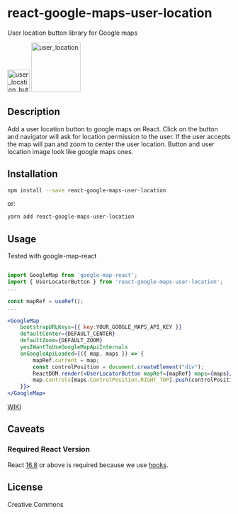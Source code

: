 # react-google-maps-user-location
User location button library for Google maps

<img width="50" alt="user_location_button" src="https://user-images.githubusercontent.com/9527475/226462851-5b965fbc-dd9a-41e7-9604-5e96843af064.png">
<img width="111" alt="user_location" src="https://user-images.githubusercontent.com/9527475/226462890-7d4ecbf0-60a7-408c-833e-d129439ba04b.png">

## Description
Add a user location button to google maps on React.
Click on the button and navigator will ask for location permission to the user. If the user accepts the map will pan and zoom to center the user location.
Button and user location image look like google maps ones.

## Installation
```bash
npm install --save react-google-maps-user-location
```
or:
```bash
yarn add react-google-maps-user-location
```

## Usage
Tested with google-map-react
```jsx static

import GoogleMap from 'google-map-react';
import { UserLocatorButton } from 'react-google-maps-user-location';
...

const mapRef = useRef();
...

<GoogleMap
    bootstrapURLKeys={{ key:YOUR_GOOGLE_MAPS_API_KEY }}
    defaultCenter={DEFAULT_CENTER}
    defaultZoom={DEFAULT_ZOOM}
    yesIWantToUseGoogleMapApiInternals
    onGoogleApiLoaded={({ map, maps }) => {
        mapRef.current = map;
        const controlPosition = document.createElement("div");
        ReactDOM.render(<UserLocatorButton mapRef={mapRef} maps={maps}/>, controlPosition)
        map.controls[maps.ControlPosition.RIGHT_TOP].push(controlPosition)
    }}>
</GoogleMap>
```
[WIKI](https://github.com/santiagocasasrey/react-google-maps-user-location/wiki)


## Caveats
### Required React Version
React [16.8](https://reactjs.org/blog/2019/02/06/react-v16.8.0.html) or above is required because we use [hooks](https://reactjs.org/docs/hooks-intro.html).

## License
Creative Commons